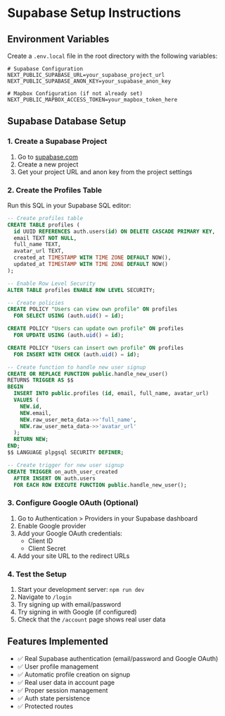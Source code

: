 # Supabase Setup Instructions

## Environment Variables

Create a `.env.local` file in the root directory with the following variables:

```env
# Supabase Configuration
NEXT_PUBLIC_SUPABASE_URL=your_supabase_project_url
NEXT_PUBLIC_SUPABASE_ANON_KEY=your_supabase_anon_key

# Mapbox Configuration (if not already set)
NEXT_PUBLIC_MAPBOX_ACCESS_TOKEN=your_mapbox_token_here
```

## Supabase Database Setup

### 1. Create a Supabase Project
1. Go to [supabase.com](https://supabase.com)
2. Create a new project
3. Get your project URL and anon key from the project settings

### 2. Create the Profiles Table
Run this SQL in your Supabase SQL editor:

```sql
-- Create profiles table
CREATE TABLE profiles (
  id UUID REFERENCES auth.users(id) ON DELETE CASCADE PRIMARY KEY,
  email TEXT NOT NULL,
  full_name TEXT,
  avatar_url TEXT,
  created_at TIMESTAMP WITH TIME ZONE DEFAULT NOW(),
  updated_at TIMESTAMP WITH TIME ZONE DEFAULT NOW()
);

-- Enable Row Level Security
ALTER TABLE profiles ENABLE ROW LEVEL SECURITY;

-- Create policies
CREATE POLICY "Users can view own profile" ON profiles
  FOR SELECT USING (auth.uid() = id);

CREATE POLICY "Users can update own profile" ON profiles
  FOR UPDATE USING (auth.uid() = id);

CREATE POLICY "Users can insert own profile" ON profiles
  FOR INSERT WITH CHECK (auth.uid() = id);

-- Create function to handle new user signup
CREATE OR REPLACE FUNCTION public.handle_new_user()
RETURNS TRIGGER AS $$
BEGIN
  INSERT INTO public.profiles (id, email, full_name, avatar_url)
  VALUES (
    NEW.id,
    NEW.email,
    NEW.raw_user_meta_data->>'full_name',
    NEW.raw_user_meta_data->>'avatar_url'
  );
  RETURN NEW;
END;
$$ LANGUAGE plpgsql SECURITY DEFINER;

-- Create trigger for new user signup
CREATE TRIGGER on_auth_user_created
  AFTER INSERT ON auth.users
  FOR EACH ROW EXECUTE FUNCTION public.handle_new_user();
```

### 3. Configure Google OAuth (Optional)
1. Go to Authentication > Providers in your Supabase dashboard
2. Enable Google provider
3. Add your Google OAuth credentials:
   - Client ID
   - Client Secret
4. Add your site URL to the redirect URLs

### 4. Test the Setup
1. Start your development server: `npm run dev`
2. Navigate to `/login`
3. Try signing up with email/password
4. Try signing in with Google (if configured)
5. Check that the `/account` page shows real user data

## Features Implemented

- ✅ Real Supabase authentication (email/password and Google OAuth)
- ✅ User profile management
- ✅ Automatic profile creation on signup
- ✅ Real user data in account page
- ✅ Proper session management
- ✅ Auth state persistence
- ✅ Protected routes
